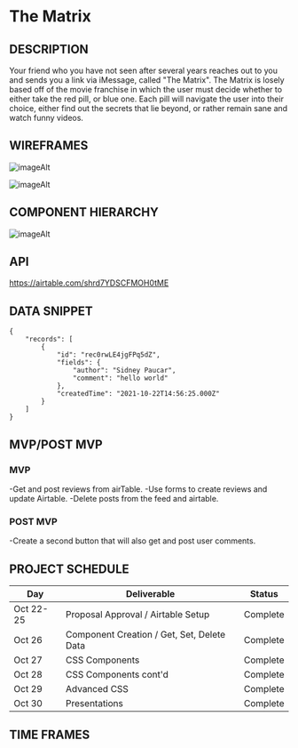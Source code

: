 # The Matrix

## DESCRIPTION
Your friend who you have not seen after several years reaches out to you and sends you a link via iMessage, called "The Matrix". The Matrix is losely based off of the movie franchise in which the user must decide whether to either take the red pill, or blue one. Each pill will navigate the user into their choice, either find out the secrets that lie beyond, or rather remain sane and watch funny videos.

## WIREFRAMES

![imageAlt](https://i.imgur.com/eLemDDa.png)

![imageAlt](https://i.imgur.com/4lBJobu.png)

## COMPONENT HIERARCHY
![imageAlt](https://i.imgur.com/NtoB1Pf.png)


## API 
https://airtable.com/shrd7YDSCFMOH0tME

## DATA SNIPPET

```
{
    "records": [
        {
            "id": "rec0rwLE4jgFPq5dZ",
            "fields": {
                "author": "Sidney Paucar",
                "comment": "hello world"
            },
            "createdTime": "2021-10-22T14:56:25.000Z"
        }
    ]
}
```

## MVP/POST MVP
### MVP
-Get and post reviews from airTable.
-Use forms to create reviews and update Airtable.
-Delete posts from the feed and airtable.

### POST MVP
-Create a second button that will also get and post user comments.

## PROJECT SCHEDULE
| Day      | Deliverable                                | Status   |
| -------- | ------------------------------------------ | -------- |
| Oct 22-25 | Proposal Approval / Airtable Setup         | Complete |
| Oct 26   | Component Creation / Get, Set, Delete Data | Complete |
| Oct 27   | CSS Components                             | Complete |
| Oct 28   | CSS Components cont'd                      | Complete |
| Oct 29   | Advanced CSS                               | Complete |
| Oct 30   | Presentations                              | Complete |


## TIME FRAMES
